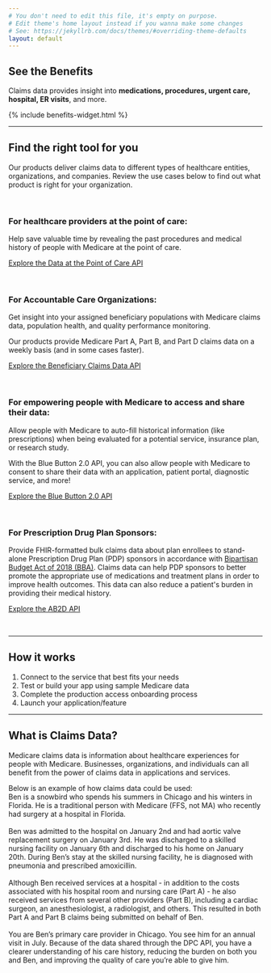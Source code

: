 ```yaml
---
# You don't need to edit this file, it's empty on purpose.
# Edit theme's home layout instead if you wanna make some changes
# See: https://jekyllrb.com/docs/themes/#overriding-theme-defaults
layout: default
---
```

## See the Benefits

Claims data provides insight into **medications, procedures, urgent care, hospital, ER visits**, and more.

{% include benefits-widget.html %}

---

<section id="getStarted"></section>

## Find the right tool for you

Our products deliver claims data to different types of healthcare entities, organizations, and companies. Review the use cases below to find out what product is right for your organization.

<br />

### For healthcare providers at the point of care:

Help save valuable time by revealing the past procedures and medical history of people with Medicare at the point of care.

<a class="ds-c-button ds-c-button--primary ds-c-button--inverse ds-u-font-weight--normal" href="http://dpc.cms.gov">Explore the Data at the Point of Care API</a>

<br />

### For Accountable Care Organizations:

Get insight into your assigned beneficiary populations with Medicare claims data, population health, and quality performance monitoring.

Our products provide Medicare Part A, Part B, and Part D claims data on a weekly basis (and in some cases faster).

<a class="ds-c-button ds-c-button--primary ds-c-button--inverse ds-u-font-weight--normal" href="http://bcda.cms.gov">Explore the Beneficiary Claims Data API</a>

<br />

### For empowering people with Medicare to access and share their data:

Allow people with Medicare to auto-fill historical information (like prescriptions) when being evaluated for a potential service, insurance plan, or research study.

With the Blue Button 2.0 API, you can also allow people with Medicare to consent to share their data with an application, patient portal, diagnostic service, and more!

<a class="ds-c-button ds-c-button--primary ds-c-button--inverse ds-u-font-weight--normal" href="http://bluebutton.cms.gov">Explore the Blue Button 2.0 API</a>

<br />

### For Prescription Drug Plan Sponsors:

Provide FHIR-formatted bulk claims data about plan enrollees to stand-alone Prescription Drug Plan (PDP) sponsors in accordance with [Bipartisan Budget Act of 2018 (BBA)](https://www.congress.gov/bill/115th-congress/house-bill/1892/text). Claims data can help PDP sponsors to better promote the appropriate use of medications and treatment plans in order to improve health outcomes. This data can also reduce a patient's burden in providing their medical history.

<a class="ds-c-button ds-c-button--primary ds-c-button--inverse ds-u-font-weight--normal" href="http://ab2d.cms.gov">Explore the AB2D API</a>

<br />

---

## How it works

<ol class="ds-c-list ds-u-margin-bottom--4" aria-labelledby="ordered-list-id">
	<li>Connect to the service that best fits your needs</li>
	<li>Test or build your app using sample Medicare data</li>
  <li>Complete the production access onboarding process</li>
	<li>Launch your application/feature</li>
</ol>

---

## What is Claims Data?

Medicare claims data is information about healthcare experiences for people with Medicare. Businesses, organizations, and individuals can all benefit from the power of claims data in applications and services.

<div class="ds-c-card ds-u-padding--4 ds-u-margin-y--4">
	<div class="ds-text-heading--lg">
		Below is an example of how claims data could be used:
		</div>
		<div>
		Ben is a snowbird who spends his summers in Chicago and his winters in Florida. He is a traditional person with Medicare (FFS, not MA) who recently had surgery at a hospital in Florida.
		<br />
		<br />
		Ben was admitted to the hospital on January 2nd and had aortic valve replacement surgery on January 3rd. He was discharged to a skilled nursing facility on January 6th and discharged to his home on January 20th. During Ben’s stay at the skilled nursing facility, he is diagnosed with pneumonia and prescribed amoxicillin.
		<br />
		<br />
		Although Ben received services at a hospital - in addition to the costs associated with his hospital room and nursing care (Part A) - he also received services from several other providers (Part B), including a cardiac surgeon, an anesthesiologist, a radiologist, and others. This resulted in both Part A and Part B claims being submitted on behalf of Ben.
		<br />
		<br />
		You are Ben’s primary care provider in Chicago. You see him for an annual visit in July. Because of the data shared through the DPC API, you have a clearer understanding of his care history, reducing the burden on both you and Ben, and improving the quality of care you’re able to give him.
	</div>
</div>
